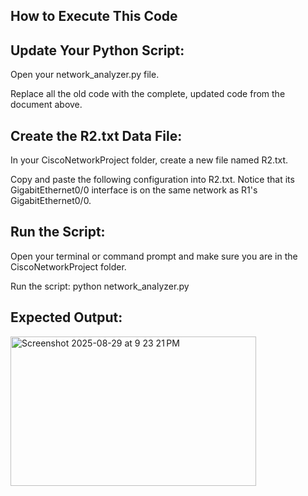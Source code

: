 ## How to Execute This Code
## Update Your Python Script:

Open your network_analyzer.py file.

Replace all the old code with the complete, updated code from the document above.

## Create the R2.txt Data File:

In your CiscoNetworkProject folder, create a new file named R2.txt.

Copy and paste the following configuration into R2.txt. Notice that its GigabitEthernet0/0 interface is on the same network as R1's GigabitEthernet0/0.

## Run the Script:

Open your terminal or command prompt and make sure you are in the CiscoNetworkProject folder.

Run the script: python network_analyzer.py

## Expected Output:

<img width="393" height="239" alt="Screenshot 2025-08-29 at 9 23 21 PM" src="https://github.com/user-attachments/assets/5e418fac-a00e-4d1f-9073-b1e2407246e6" />
